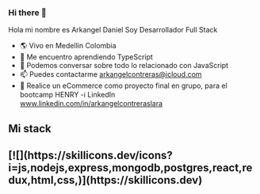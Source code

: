 ### Hi there 👋



Hola mi nombre es Arkangel Daniel
Soy Desarrollador Full Stack

- :earth_americas: Vivo en Medellin Colombia
- 🌱 Me encuentro aprendiendo TypeScript
- 💬 Podemos conversar sobre todo lo relacionado con JavaScript
- 📫 Puedes contactarme arkangelcontreras@icloud.com
- :briefcase: Realice un eCommerce como proyecto final en grupo, para el bootcamp HENRY
-:information_source: LinkedIn www.linkedin.com/in/arkangelcontreraslara
<h2>Mi stack <h2>
 [![](https://skillicons.dev/icons?i=js,nodejs,express,mongodb,postgres,react,redux,html,css,)](https://skillicons.dev)



